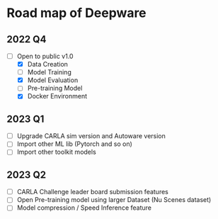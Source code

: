 # Road map of Deepware

## 2022 Q4

- [ ]  Open to public v1.0
   - [x]  Data Creation
   - [ ]  Model Training
   - [x]  Model Evaluation
   - [ ]  Pre-training Model
   - [x]  Docker Environment

## 2023 Q1

- [ ]  Upgrade CARLA sim version and Autoware version
- [ ]  Import other ML lib (Pytorch and so on)
- [ ]  Import other toolkit models

## 2023 Q2

- [ ]  CARLA Challenge leader board submission features
- [ ]  Open Pre-training model using larger Dataset (Nu Scenes dataset)
- [ ]  Model compression / Speed Inference feature
